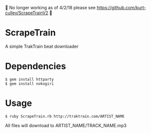 🚨 No longer working as of 4/2/18 please see https://github.com/kurt-culley/ScrapeTrainV2 🚨

# ScrapeTrain
A simple TrakTrain beat downloader

# Dependencies
```
$ gem install httparty
$ gem install nokogiri
```

# Usage
```
$ ruby ScrapeTrain.rb http://traktrain.com/ARTIST_NAME
```
All files will download to ARTIST_NAME/TRACK_NAME.mp3
